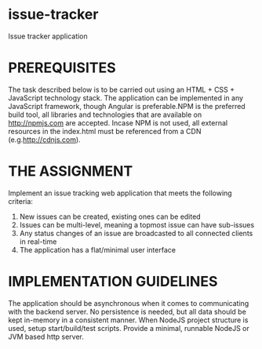 # issue-tracker
Issue tracker application

# PREREQUISITES
The task described below is to be carried out using an HTML + CSS + JavaScript technology stack. The application can be implemented in any JavaScript framework, though Angular is preferable.NPM is the preferred build tool, all libraries and technologies that are available on http://npmjs.com are accepted. Incase NPM is not used, all external resources in the index.html must be referenced from a CDN (e.g.http://cdnjs.com).

# THE ASSIGNMENT

Implement an issue tracking web application that meets the following criteria:

1. New issues can be created, existing ones can be edited
2. Issues can be multi-level, meaning a topmost issue can have sub-issues
3. Any status changes of an issue are broadcasted to all connected clients in real-time
4. The application has a flat/minimal user interface

# IMPLEMENTATION GUIDELINES
The application should be asynchronous when it comes to communicating with the backend server. No persistence is needed, but all data should be kept in-memory in a consistent manner.
When NodeJS project structure is used, setup start/build/test scripts. Provide a minimal, runnable NodeJS or JVM based http server.